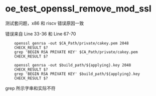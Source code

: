 # oe_test_openssl_remove_mod_ssl

测试套问题，x86 和 riscv 错误原因一致

错误来自 Line 33-36 和 Line 67-70

```
    openssl genrsa -out $CA_Path/private/cakey.pem 2048
    CHECK_RESULT $?
    grep 'BEGIN RSA PRIVATE KEY' $CA_Path/private/cakey.pem
    CHECK_RESULT $?

    openssl genrsa -out $build_path/${applying}.key 2048
    CHECK_RESULT $?
    grep 'BEGIN RSA PRIVATE KEY' $build_path/${applying}.key
    CHECK_RESULT $?
```

grep 所示字串和实际不符

